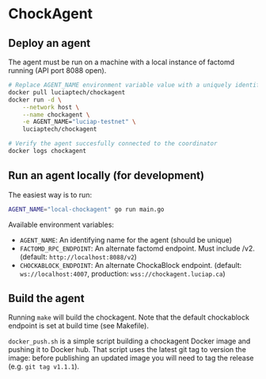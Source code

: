 # ChockAgent

## Deploy an agent

The agent must be run on a machine with a local instance of factomd running (API port 8088 open).

```bash
# Replace AGENT_NAME environment variable value with a uniquely identifiable name
docker pull luciaptech/chockagent
docker run -d \
    --network host \
    --name chockagent \
    -e AGENT_NAME="luciap-testnet" \
    luciaptech/chockagent

# Verify the agent succesfully connected to the coordinator
docker logs chockagent
```

## Run an agent locally (for development)

The easiest way is to run:

```bash
AGENT_NAME="local-chockagent" go run main.go
```

Available environment variables:

* `AGENT_NAME`: An identifying name for the agent (should be unique)
* `FACTOMD_RPC_ENDPOINT`: An alternate factomd endpoint. Must include /v2. (default: `http://localhost:8088/v2`)
* `CHOCKABLOCK_ENDPOINT`: An alternate ChockaBlock endpoint. (default: `ws://localhost:4007`, production: `wss://chockagent.luciap.ca`)

## Build the agent

Running `make` will build the chockagent. Note that the default chockablock endpoint is set at build time (see Makefile).

`docker_push.sh` is a simple script building a chockagent Docker image and pushing it to Docker hub. That script uses the latest git tag to version the image: before publishing an updated image you will need to tag the release (e.g. `git tag v1.1.1`).
